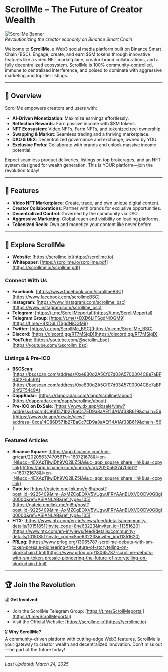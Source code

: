 # ScrollMe – The Future of Creator Wealth

![ScrollMe Banner](https://via.placeholder.com/800x200.png?text=ScrollMe+Web3+Social+Media)  
*Revolutionizing the creator economy on Binance Smart Chain*

Welcome to **ScrollMe**, a Web3 social media platform built on Binance Smart Chain (BSC). Engage, create, and earn $SM tokens through innovative features like a video NFT marketplace, creator-brand collaborations, and a fully decentralized ecosystem. ScrollMe is 100% community-controlled, immune to centralized interference, and poised to dominate with aggressive marketing and top-tier listings.

---

## 🚀 Overview

ScrollMe empowers creators and users with:
- **AI-Driven Monetization**: Maximize earnings effortlessly.
- **Reflection Rewards**: Earn passive income with $SM tokens.
- **NFT Ecosystem**: Video NFTs, Farm NFTs, and tokenized reel ownership.
- **Swapping & Market**: Seamless trading and a thriving marketplace.
- **DAO & DEX**: Decentralized governance and exchange, owned by YOU.
- **Exclusive Perks**: Collaborate with brands and unlock massive income potential.

Expect seamless product deliveries, listings on top brokerages, and an NFT system designed for wealth generation. This is YOUR platform—join the revolution today!

---

## 🌟 Features

- **Video NFT Marketplace**: Create, trade, and own unique digital content.
- **Creator Collaborations**: Partner with brands for exclusive opportunities.
- **Decentralized Control**: Governed by the community via DAO.
- **Aggressive Marketing**: Global reach and visibility on leading platforms.
- **Tokenized Reels**: Own and monetize your content like never before.

---

## 🔗 Explore ScrollMe

- **Website**: [https://scrollme.io](https://scrollme.io)
- **Whitepaper**: [https://scrollme.io/scrollme.pdf](https://scrollme.io/scrollme.pdf)

### Connect With Us
- **Facebook**: [https://www.facebook.com/scrollmeBSC](https://www.facebook.com/scrollmeBSC)
- **Instagram**: [https://www.instagram.com/scrollme_bsc](https://www.instagram.com/scrollme_bsc)
- **Telegram**: [https://t.me/ScrollMeportal](https://t.me/ScrollMeportal)
- **Telegram Group**: [https://t.me/+BXD6LITSgdNiOGM9](https://t.me/+BXD6LITSgdNiOGM9)
- **Twitter**: [https://x.com/ScrollMe_BSC](https://x.com/ScrollMe_BSC)
- **Discord**: [https://discord.gg/RT7MSjgD](https://discord.gg/RT7MSjgD)
- **YouTube**: [https://youtube.com/@scrollm_bsc](https://youtube.com/@scrollm_bsc)

### Listings & Pre-ICO
- **BSCScan**: [https://bscscan.com/address/0xe830d2A5Cf07d03A5700004C8e7aBFB4f2F54c9A](https://bscscan.com/address/0xe830d2A5Cf07d03A5700004C8e7aBFB4f2F54c9A)
- **DappRadar**: [https://dappradar.com/dapp/scrollme/about](https://dappradar.com/dapp/scrollme/about)
- **Pre-ICO on DxSale**: [https://www.dx.app/dxsale/view?address=0xca14C86D571b27BaCc7ED9a8aAEf14A1Af38B619&chain=56](https://www.dx.app/dxsale/view?address=0xca14C86D571b27BaCc7ED9a8aAEf14A1Af38B619&chain=56)

### Featured Articles
- **Binance Square**: [https://app.binance.com/uni-qr/cart/20205637470561?r=160721678&l=en-IN&uco=4EXApTjlwiDh9VQ2jLZ5IA&uc=app_square_share_link&us=copylink](https://app.binance.com/uni-qr/cart/20205637470561?r=160721678&l=en-IN&uco=4EXApTjlwiDh9VQ2jLZ5IA&uc=app_square_share_link&us=copylink)
- **Gate.io**: [https://gateio.onelink.me/gj8h/post?post_id=9225409&tim=AxMZCgEOXV5VUgwJFRYAAnBUXVCODV0GBgI00000&ref=ASIANLAB&ref_type=105](https://gateio.onelink.me/gj8h/post?post_id=9225409&tim=AxMZCgEOXV5VUgwJFRYAAnBUXVCODV0GBgI00000&ref=ASIANLAB&ref_type=105)
- **HTX**: [https://www.htx.com/en-in/views/feed/details/community-details/10151851?invite_code=8ne63223&inviter_id=11351620](https://www.htx.com/en-in/views/feed/details/community-details/10151851?invite_code=8ne63223&inviter_id=11351620)
- **PRLog**: [https://www.prlog.org/13065787-scrollme-debuts-with-sm-token-presale-pioneering-the-future-of-storytelling-on-blockchain.html](https://www.prlog.org/13065787-scrollme-debuts-with-sm-token-presale-pioneering-the-future-of-storytelling-on-blockchain.html)

---

## 🏆 Join the Revolution

💰 **Get Involved**:  
- Join the ScrollMe Telegram Group: [https://t.me/ScrollMeportal](https://t.me/ScrollMeportal)  
- Visit the Official Website: [https://scrollme.io](https://scrollme.io)

🎖 **Why ScrollMe?**  
A community-driven platform with cutting-edge Web3 features, ScrollMe is your gateway to creator wealth and decentralized innovation. Don’t miss out—be part of the future today!

---

*Last Updated: March 24, 2025*